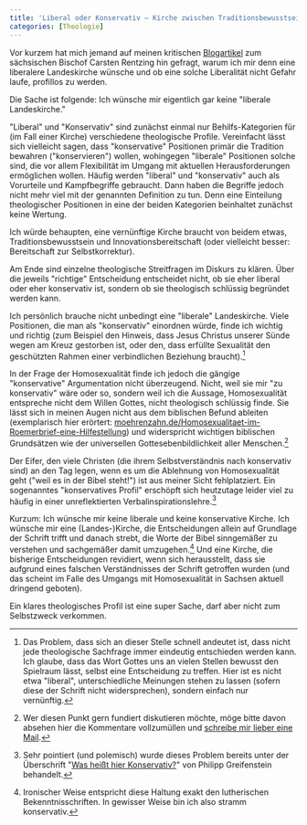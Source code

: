```yaml
---
title: 'Liberal oder Konservativ – Kirche zwischen Traditionsbewusstsein und Innovationsbereitschaft'
categories: [Theologie]
---
```


Vor kurzem hat mich jemand auf meinen kritischen [Blogartikel](http://www.moehrenzahn.de/Konservativ-sei-nicht-mit-rueckstaendig-gleichzusetzen/) zum sächsischen Bischof Carsten Rentzing hin gefragt, warum ich mir denn eine liberalere Landeskirche wünsche und ob eine solche Liberalität nicht Gefahr laufe, profillos zu werden.

Die Sache ist folgende: Ich wünsche mir eigentlich gar keine "liberale Landeskirche."

"Liberal" und "Konservativ" sind zunächst einmal nur Behilfs-Kategorien für (im Fall einer Kirche) verschiedene theologische Profile. Vereinfacht lässt sich vielleicht sagen, dass "konservative" Positionen primär die Tradition bewahren ("konservieren") wollen, wohingegen "liberale" Positionen solche sind, die vor allem Flexibilität im Umgang mit aktuellen Herausforderungen ermöglichen wollen. Häufig werden "liberal" und "konservativ" auch als Vorurteile und Kampfbegriffe gebraucht. Dann haben die Begriffe jedoch nicht mehr viel mit der genannten Definition zu tun. Denn eine Einteilung theologischer Positionen in eine der beiden Kategorien beinhaltet zunächst keine Wertung.

Ich würde behaupten, eine vernünftige Kirche braucht von beidem etwas, Traditionsbewusstsein und Innovationsbereitschaft (oder vielleicht besser: Bereitschaft zur Selbstkorrektur).

Am Ende sind  einzelne theologische Streitfragen im Diskurs zu klären. Über die jeweils "richtige" Entscheidung entscheidet nicht, ob sie eher liberal oder eher konservativ ist, sondern ob sie theologisch schlüssig begründet werden kann.

Ich persönlich brauche nicht unbedingt eine "liberale" Landeskirche. Viele Positionen, die man als "konservativ" einordnen würde, finde ich wichtig und richtig (zum Beispiel den Hinweis, dass Jesus Christus unserer Sünde wegen am Kreuz gestorben ist, oder den, dass erfüllte Sexualität den geschützten Rahmen einer verbindlichen Beziehung braucht).[^3]

[^3]: Das Problem, dass sich an dieser Stelle schnell andeutet ist, dass nicht jede theologische Sachfrage immer eindeutig entschieden werden kann. Ich glaube, dass das Wort Gottes uns an vielen Stellen bewusst den Spielraum lässt, selbst eine Entscheidung zu treffen. Hier ist es nicht etwa "liberal", unterschiedliche Meinungen stehen zu lassen (sofern diese der Schrift nicht widersprechen), sondern einfach nur vernünftig.

In der Frage der Homosexualität finde ich jedoch die gängige "konservative" Argumentation nicht überzeugend. Nicht, weil sie mir "zu konservativ" wäre oder so, sondern weil ich die Aussage, Homosexualität entspreche nicht dem Willen Gottes, nicht theologisch schlüssig finde. Sie lässt sich in meinen Augen nicht aus dem biblischen Befund ableiten (exemplarisch hier erörtert: [moehrenzahn.de/Homosexualitaet-im-Roemerbrief-eine-Hilfestellung](http://www.moehrenzahn.de/Homosexualitaet-im-Roemerbrief-eine-Hilfestellung/)) und widerspricht wichtigen biblischen Grundsätzen wie der universellen Gottesebenbildlichkeit aller Menschen.[^4]

[^4]: Wer diesen Punkt gern fundiert diskutieren möchte, möge bitte davon absehen hier die Kommentare vollzumüllen und [schreibe mir lieber eine Mail](mailto:max@moehrenzahn.de).

Der Eifer, den viele Christen (die ihrem Selbstverständnis nach konservativ sind) an den Tag legen, wenn es um die Ablehnung von Homosexualität geht ("weil es in der Bibel steht!") ist aus meiner Sicht fehlplatziert. Ein sogenanntes "konservatives Profil" erschöpft sich heutzutage leider viel zu häufig in einer unreflektierten Verbalinspirationslehre.[^5]

[^5]: Sehr pointiert (und polemisch) wurde dieses Problem bereits unter der Überschrift "[Was heißt hier Konservativ?](http://www.theologiestudierende.de/2015/05/04/moment-mal-was-heisst-hier-konservativ/)" von Philipp Greifenstein behandelt. 

Kurzum: Ich wünsche mir keine liberale und keine konservative Kirche. Ich wünsche mir eine (Landes-)Kirche, die Entscheidungen allein auf Grundlage der Schrift trifft und danach strebt, die Worte der Bibel sinngemäßer zu verstehen und sachgemäßer damit umzugehen.[^2] Und eine Kirche, die bisherige Entscheidungen revidiert, wenn sich herausstellt, dass sie aufgrund eines falschen Verständnisses der Schrift getroffen wurden (und das scheint im Falle des Umgangs mit Homosexualität in Sachsen aktuell dringend geboten).

Ein klares theologisches Profil ist eine super Sache, darf aber nicht zum Selbstzweck verkommen.

[^2]: Ironischer Weise entspricht diese Haltung exakt den lutherischen Bekenntnisschriften. In gewisser Weise bin ich also stramm konservativ.